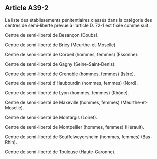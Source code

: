 Article A39-2
----
La liste des établissements pénitentiaires classés dans la catégorie des centres
de semi-liberté prévue à l'article D. 72-1 est fixée comme suit :

Centre de semi-liberté de Besançon (Doubs).

Centre de semi-liberté de Briey (Meurthe-et-Moselle).

Centre de semi-liberté de Corbeil (hommes, femmes) (Essonne).

Centre de semi-liberté de Gagny (Seine-Saint-Denis).

Centre de semi-liberté de Grenoble (hommes, femmes) (Isère).

Centre de semi-liberté d'Haubourdin (hommes, femmes) (Nord).

Centre de semi-liberté de Lyon (hommes, femmes) (Rhône).

Centre de semi-liberté de Maxeville (hommes, femmes) (Meurthe-et-Moselle).

Centre de semi-liberté de Montargis (Loiret).

Centre de semi-liberté de Montpellier (hommes, femmes) (Hérault).

Centre de semi-liberté de Souffelweyersheim (hommes, femmes) (Bas-Rhin).

Centre de semi-liberté de Toulouse (Haute-Garonne).
